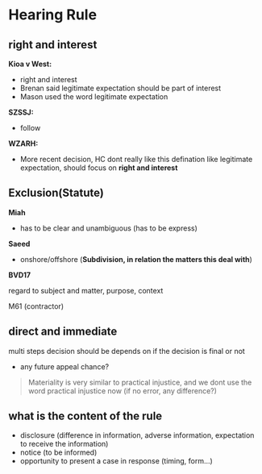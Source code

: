 # Hearing Rule


## right and interest
**Kioa v West:**

* right and interest
* Brenan said legitimate expectation should be part of interest
* Mason used the word legitimate expectation


**SZSSJ:**

* follow

**WZARH:**

* More recent decision, HC dont really like this defination like legitimate expectation, should focus on **right and interest**


## Exclusion(Statute)

**Miah**

* has to be clear and unambiguous (has to be express)

**Saeed**

* onshore/offshore (**Subdivision, in relation the matters this deal with**)

**BVD17**

regard to subject and matter, purpose, context

M61 (contractor)

## direct and immediate

multi steps decision should be depends on if the decision is final or not

* any future appeal chance?

> Materiality is very similar to practical injustice, and we dont use the word practical injustice now (if no error, any difference?)


## what is the content of the rule

* disclosure (difference in information, adverse information, expectation to receive the information)
* notice (to be informed)
* opportunity to present a case in response (timing, form...)